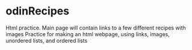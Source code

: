 # odinRecipes
Html practice. Main page will contain links to a few different recipes with images
Practice for making an html webpage, using links, images, unordered lists, and ordered lists
